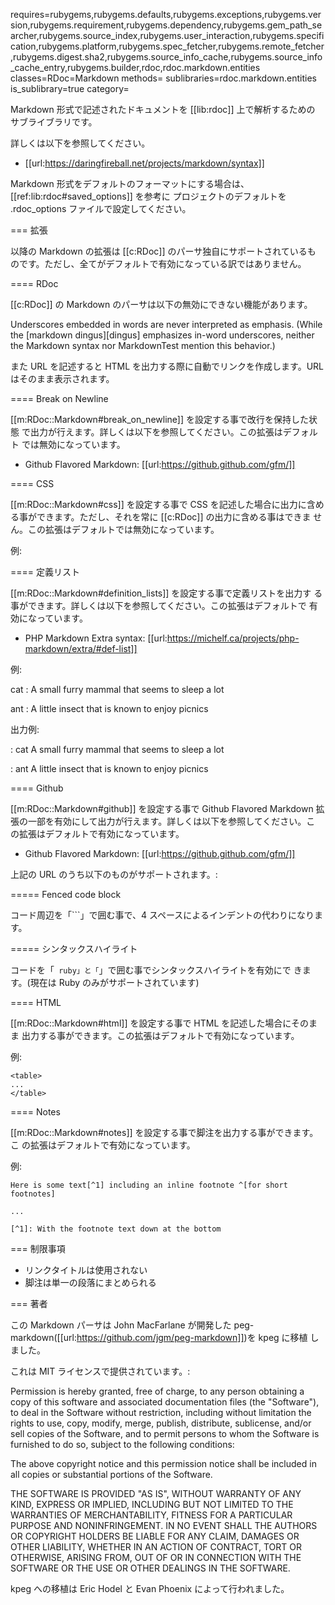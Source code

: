 requires=rubygems,rubygems.defaults,rubygems.exceptions,rubygems.version,rubygems.requirement,rubygems.dependency,rubygems.gem_path_searcher,rubygems.source_index,rubygems.user_interaction,rubygems.specification,rubygems.platform,rubygems.spec_fetcher,rubygems.remote_fetcher,rubygems.digest.sha2,rubygems.source_info_cache,rubygems.source_info_cache_entry,rubygems.builder,rdoc,rdoc.markdown.entities
classes=RDoc=Markdown
methods=
sublibraries=rdoc.markdown.entities
is_sublibrary=true
category=

Markdown 形式で記述されたドキュメントを [[lib:rdoc]] 上で解析するための
サブライブラリです。

詳しくは以下を参照してください。

 * [[url:https://daringfireball.net/projects/markdown/syntax]]

Markdown 形式をデフォルトのフォーマットにする場合は、
[[ref:lib:rdoc#saved_options]] を参考に プロジェクトのデフォルトを
.rdoc_options ファイルで設定してください。

=== 拡張

以降の Markdown の拡張は [[c:RDoc]] のパーサ独自にサポートされているも
のです。ただし、全てがデフォルトで有効になっている訳ではありません。

==== RDoc

[[c:RDoc]] の Markdown のパーサは以下の無効にできない機能があります。

Underscores embedded in words are never interpreted as emphasis.  (While the
[markdown dingus][dingus] emphasizes in-word underscores, neither the
Markdown syntax nor MarkdownTest mention this behavior.)

また URL を記述すると HTML を出力する際に自動でリンクを作成します。URL
はそのまま表示されます。

==== Break on Newline

[[m:RDoc::Markdown#break_on_newline]] を設定する事で改行を保持した状態
で出力が行えます。詳しくは以下を参照してください。この拡張はデフォルト
では無効になっています。

 * Github Flavored Markdown: [[url:https://github.github.com/gfm/]]

==== CSS

[[m:RDoc::Markdown#css]] を設定する事で CSS を記述した場合に出力に含め
る事ができます。ただし、それを常に [[c:RDoc]] の出力に含める事はできま
せん。この拡張はデフォルトでは無効になっています。

例:

  <style type="text/css">
  h1 { font-size: 3em }
  </style>

==== 定義リスト

[[m:RDoc::Markdown#definition_lists]] を設定する事で定義リストを出力す
る事ができます。詳しくは以下を参照してください。この拡張はデフォルトで
有効になっています。

 * PHP Markdown Extra syntax: [[url:https://michelf.ca/projects/php-markdown/extra/#def-list]]

例:

  cat
  :   A small furry mammal that seems to sleep a lot

  ant
  :   A little insect that is known to enjoy picnics

出力例:

: cat
  A small furry mammal that seems to sleep a lot

: ant
  A little insect that is known to enjoy picnics

==== Github

[[m:RDoc::Markdown#github]] を設定する事で Github Flavored Markdown 拡
張の一部を有効にして出力が行えます。詳しくは以下を参照してください。こ
の拡張はデフォルトで有効になっています。

 * Github Flavored Markdown: [[url:https://github.github.com/gfm/]]

上記の URL のうち以下のものがサポートされます。:

===== Fenced code block

コード周辺を「```」で囲む事で、4 スペースによるインデントの代わりになります。

===== シンタックスハイライト

コードを「``` ruby」と「```」で囲む事でシンタックスハイライトを有効にで
きます。(現在は Ruby のみがサポートされています)

==== HTML

[[m:RDoc::Markdown#html]] を設定する事で HTML を記述した場合にそのまま
出力する事ができます。この拡張はデフォルトで有効になっています。

例:

    <table>
    ...
    </table>

==== Notes

[[m:RDoc::Markdown#notes]] を設定する事で脚注を出力する事ができます。こ
の拡張はデフォルトで有効になっています。

例:

    Here is some text[^1] including an inline footnote ^[for short footnotes]

    ...

    [^1]: With the footnote text down at the bottom


=== 制限事項

 * リンクタイトルは使用されない
 * 脚注は単一の段落にまとめられる

=== 著者

この Markdown パーサは John MacFarlane が開発した
peg-markdown([[url:https://github.com/jgm/peg-markdown]])を kpeg に移植
しました。

これは MIT ライセンスで提供されています。:

  Permission is hereby granted, free of charge, to any person obtaining a copy
  of this software and associated documentation files (the "Software"), to deal
  in the Software without restriction, including without limitation the rights
  to use, copy, modify, merge, publish, distribute, sublicense, and/or sell
  copies of the Software, and to permit persons to whom the Software is
  furnished to do so, subject to the following conditions:

  The above copyright notice and this permission notice shall be included in
  all copies or substantial portions of the Software.

  THE SOFTWARE IS PROVIDED "AS IS", WITHOUT WARRANTY OF ANY KIND, EXPRESS OR
  IMPLIED, INCLUDING BUT NOT LIMITED TO THE WARRANTIES OF MERCHANTABILITY,
  FITNESS FOR A PARTICULAR PURPOSE AND NONINFRINGEMENT. IN NO EVENT SHALL THE
  AUTHORS OR COPYRIGHT HOLDERS BE LIABLE FOR ANY CLAIM, DAMAGES OR OTHER
  LIABILITY, WHETHER IN AN ACTION OF CONTRACT, TORT OR OTHERWISE, ARISING FROM,
  OUT OF OR IN CONNECTION WITH THE SOFTWARE OR THE USE OR OTHER DEALINGS IN
  THE SOFTWARE.

kpeg への移植は Eric Hodel と Evan Phoenix によって行われました。
